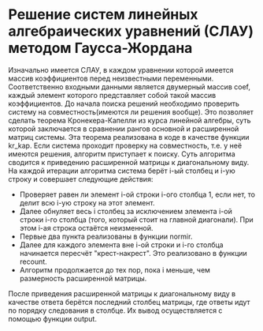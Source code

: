 # Решение систем линейных алгебраических уравнений (СЛАУ) методом Гаусса-Жордана

Изначально имеется СЛАУ, в каждом уравнении которой имеется массив коэффициентов перед неизвестными переменными.
Соответственно входными данными является двумерный массив coef, каждый элемент которого представляет собой такой массив коэффициентов.
До начала поиска решений необходимо проверить систему на совместность(имеются ли решения вообще). 
Это позволяет сделать теорема Кронекера-Капелли из курса линейной алгебры, суть которой заключается в сравнении рангов основной и расширенной матриц системы.
Эта теорема реализована в коде в качестве функции kr_kap.
Если система проходит проверку на совместность, т.е. у неё имеются решения, алгоритм приступает к поиску.
Суть алгоритма сводится к приведению расширенной матрицы к диагональному виду.
На каждой итерации алгоритма система берёт i-ый столбец и i-ую строку и совершает следующие действия:
- Проверяет равен ли элемент i-ой строки i-ого столбца 1, если нет, то делит всю i-ую строку на этот элемент.
- Далее обнуляет весь i столбец за исключением элемента i-ой строки i-го столбца (того, который стоит на главной диагонали). При этом i-ая строка остаётся неизменной.
- Первые два пункта реализованы в функции normir.
- Далее для каждого элемента вне i-ой строки и i-го столбца начинается пересчёт "крест-накрест". Это реализовано в функции recount.
- Алгоритм продолжается до тех пор, пока i меньше, чем размерность расширенной матрицы.

После приведения расширенной матрицы к диагональному виду в качестве ответа берётся последний столбец матрицы, где ответы идут по порядку следования в столбце.
Их вывод осуществляется с помощью функции output.

